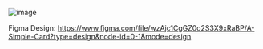 ![image](https://github.com/computeman/simple-card-figma/assets/29520365/4ff96fcc-f40e-4497-8c04-84037d9081a5)

Figma Design: https://www.figma.com/file/wzAjc1CgGZ0o2S3X9xRaBP/A-Simple-Card?type=design&node-id=0-1&mode=design

